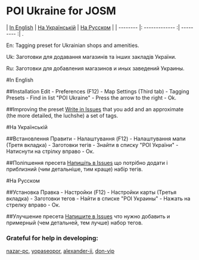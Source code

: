 # POI Ukraine for JOSM

| [In English](https://github.com/pasharm/POI_Ukraine#In-English) |  [На Українській](https://github.com/pasharm/POI_Ukraine#На-Українській) | [На Русском](https://github.com/pasharm/POI_Ukraine#На-Русском)  |
| -------- |: ------------- :| --------- :|
.

En: Tagging preset for Ukrainian shops and amenities.

Uk: Заготовки для додавання магазинів та інших закладів України.

Ru: Заготовки для добавления магазинов и иных заведений Украины.

#In English

##Installation
Edit - Preferences (F12) - Map Settings (Third tab) - Tagging Presets - Find in list "POI Ukraine" - Press the arrow to the right - Ok.

##Improving the preset
[Write in Issues](https://github.com/pasharm/POI_Ukraine/issues/new) that you add and an approximate (the more detailed, the luchshe) a set of tags.


#На Українській

##Встановлення
Правити - Налаштування (F12) - Налаштування мапи (Третя вкладка) - Заготовки тегів - Знайти в списку "POI України" - Натиснути на стрілку вправо - Ок.


##Поліпшення пресета
[Напишіть в Issues](https://github.com/pasharm/POI_Ukraine/issues/new) що потрібно додати і приблизний (чим детальніше, тим краще) набір тегів.


#На Русском

##Установка
Правка - Настройки (F12) - Настройки карты (Третья вкладка) - Заготовки тегов - Найти в списке "POI Украины" - Нажать на стрелку вправо - Ок.

##Улучшение пресета
[Напишите в Issues](https://github.com/pasharm/POI_Ukraine/issues/new)  что нужно добавить и примерный (чем детальней, тем лучше) набор тегов.




### Grateful for help in developing:
[nazar-pc](https://github.com/nazar-pc), [yopaseopor](https://github.com/yopaseopor), [alexander-ii](https://github.com/alexander-ii), [don-vip](https://github.com/don-vip)
